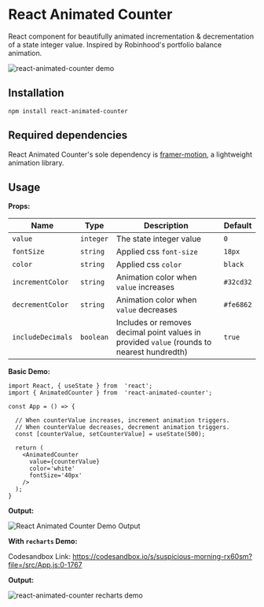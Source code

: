 # React Animated Counter

React component for beautifully animated incrementation & decrementation of a state integer value. Inspired by Robinhood's portfolio balance animation. 

![react-animated-counter demo](https://media.giphy.com/media/v1.Y2lkPTc5MGI3NjExZTBmNDRiNmEzNThmOWVlODg4NzVhZDA2ZjY0OTJiZmZlMDg2ZTZkOSZjdD1n/NrKPwl0quI0OtavaBR/giphy.gif)

## Installation

`npm install react-animated-counter`

## Required dependencies

React Animated Counter's sole dependency is  [framer-motion](https://www.npmjs.com/package/framer-motion), a lightweight animation library.

## Usage

**Props:**

|     Name       |     Type      |             Description                                                                     |     Default    |
|----------------|---------------|---------------------------------------------------------------------------------------------|----------------|
|   `value`       | `integer`    | The state integer value                                                                     | `0`            |
|   `fontSize`    | `string`     | Applied css `font-size`                                                                     | `18px`         |
|   `color`       | `string`     | Applied css `color`                                                                         | `black`        |
| `incrementColor`| `string`     | Animation color when `value` increases                                                      | `#32cd32`      |
| `decrementColor`| `string`     | Animation color when `value` decreases                                                      | `#fe6862`      |
|`includeDecimals`| `boolean`    | Includes or removes decimal point values in provided `value` (rounds to nearest hundredth)  | `true`         |

**Basic Demo:**
```
import React, { useState } from  'react';
import { AnimatedCounter } from  'react-animated-counter';

const App = () => {

  // When counterValue increases, increment animation triggers.
  // When counterValue decreases, decrement animation triggers.
  const [counterValue, setCounterValue] = useState(500);

  return (
    <AnimatedCounter
      value={counterValue}
      color='white'
      fontSize='40px'
    />
  );
}
```

**Output:**

<img src="https://i.ibb.co/pKk5VjH/Screen-Shot-2023-04-16-at-7-00-31-PM.png" alt="React Animated Counter Demo Output" border="0" />

**With `recharts` Demo:**

Codesandbox Link: https://codesandbox.io/s/suspicious-morning-rx60sm?file=/src/App.js:0-1767 

**Output:**

![react-animated-counter recharts demo](https://media.giphy.com/media/v1.Y2lkPTc5MGI3NjExMWI0ZDVhZTA5ZGRhMmE2ZDhiN2I1NjM1NjgwMmViY2MzMjhmNGRmNyZjdD1n/jlXS4wmfB0BnJSMDdx/giphy.gif)
